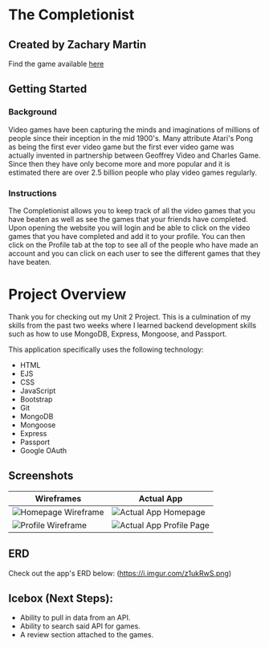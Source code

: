 # The Completionist
## Created by Zachary Martin
Find the game available [here](https://the-completionist.herokuapp.com/)

## Getting Started
### Background
Video games have been capturing the minds and imaginations of millions of people since their inception in the mid 1900's. Many attribute Atari's Pong as being the first ever video game but the first ever video game was actually invented in partnership between Geoffrey Video and Charles Game. Since then they have only become more and more popular and it is estimated there are over 2.5 billion people who play video games regularly.

### Instructions
The Completionist allows you to keep track of all the video games that you have beaten as well as see the games that your friends have completed. Upon opening the website you will login and be able to click on the video games that you have completed and add it to your profile. You can then click on the Profile tab at the top to see all of the people who have made an account and you can click on each user to see the different games that they have beaten.

# Project Overview
Thank you for checking out my Unit 2 Project. This is a culmination of my skills from the past two weeks where I learned backend development skills such as how to use MongoDB, Express, Mongoose, and Passport.

This application specifically uses the following technology:
* HTML
* EJS
* CSS
* JavaScript
* Bootstrap
* Git
* MongoDB
* Mongoose
* Express
* Passport
* Google OAuth

## Screenshots
| Wireframes      | Actual App |
| ----------- | ----------- |
| ![Homepage Wireframe](https://i.imgur.com/ZcydBdT.png)     | ![Actual App Homepage](https://i.imgur.com/2WnxgMc.png)       |
| ![Profile Wireframe](https://i.imgur.com/B4VJ3jm.png)   | ![Actual App Profile Page](https://i.imgur.com/ITFy94P.png)        |


## ERD
Check out the app's ERD below:
(https://i.imgur.com/z1ukRwS.png)

## Icebox (Next Steps):
* Ability to pull in data from an API.
* Ability to search said API for games.
* A review section attached to the games.